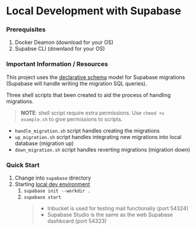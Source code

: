 # Local Development with Supabase

### Prerequisites

1. Docker Deamon (download for your OS)
2. Supabse CLI (downlaod for your OS)

### Important Information / Resources

This project uses the [declarative schema](https://supabase.com/docs/guides/local-development/declarative-database-schemas) model for Supabase migrations (Supabase will handle writing the migration SQL queries).

Three shell scripts that been created to aid the process of handling migrations.

> **NOTE**: shell script require extra permissions. Use `chmod +x example.sh` to give permissions to scripts.

-   `handle_migration.sh` script handles creating the migrations
-   `up_migration.sh` script handles integrating new migrations into local database (migration up)
-   `down_migration.sh` script handles reverting migrations (migration down)

### Quick Start

1. Change into `supabase` directory
2. Starting [local dev environment](https://supabase.com/docs/guides/local-development/cli/getting-started?queryGroups=platform&platform=macos&queryGroups=access-method&access-method=studio)
    1. `supabase init --workdir .`
    2. `supabase start`
        > - Inbucket is used for testing mail functionaliy (port 54324)
        > - Supabase Studio is the same as the web Supabase dashboard (port 54323)
